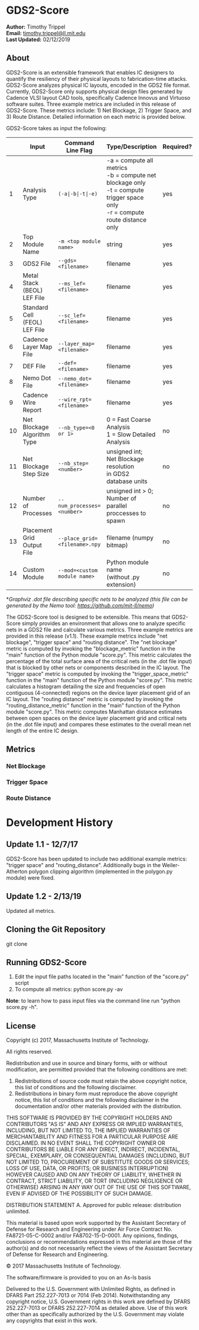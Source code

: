 # GDS2-Score

**Author:**			Timothy Trippel <br>
**Email:**			timothy.trippel@ll.mit.edu <br>
**Last Updated:**	02/12/2019 <br>

## About

GDS2-Score is an extensible framework that enables IC designers to quantify the resiliency of their physical layouts to fabrication-time attacks. GDS2-Score analyzes physical IC layouts, encoded in the GDS2 file format. Currently, GDS2-Score only supports physical design files generated by Cadence VLSI layout CAD tools, specifically Cadence Innovus and Virtuoso software suites. Three example metrics are included in this release of GDS2-Score. These metrics include: 1) Net Blockage, 2) Trigger Space, and 3) Route Distance. Detailed information on each metric is provided below.

GDS2-Score takes as input the following:

|    | Input                         | Command Line Flag             | Type/Description                                                                                                                     | Required? | Default |
|----|-------------------------------|-------------------------------|--------------------------------------------------------------------------------------------------------------------------------------|-----------|---------|
| 1  | Analysis Type                 | `(-a\|-b\|-t\|-e)`               | -a = compute all metrics<br> -b = compute net blockage only<br> -t = compute trigger space only<br> -r = compute route distance only | yes       | none    |
| 2  | Top Module Name               | `-m <top module name>`        | string                                                                                                                               | yes       | none    |
| 3  | GDS2 File                     | `--gds=<filename>`            | filename                                                                                                                             | yes       | none    |
| 4  | Metal Stack (BEOL) LEF File   | `--ms_lef=<filename>`         | filename                                                                                                                             | yes       | none    |
| 5  | Standard Cell (FEOL) LEF File | `--sc_lef=<filename>`         | filename                                                                                                                             | yes       | none    |
| 6  | Cadence Layer Map File        | `--layer_map=<filename>`      | filename                                                                                                                             | yes       | none    |
| 7  | DEF File                      | `--def=<filename>`            | filename                                                                                                                             | yes       | none    |
| 8  | Nemo Dot File                 | `--nemo_dot=<filename>`       | filename                                                                                                                             | yes       | none    |
| 9  | Cadence Wire Report           | `--wire_rpt=<filename>`       | filename                                                                                                                             | yes       | none    |
| 10 | Net Blockage Algorithm Type   | `--nb_type=<0 or 1>`          | 0 = Fast Coarse Analysis<br> 1 = Slow Detailed Analysis                                                                              | no        | 1       |
| 11 | Net Blockage Step Size        | `--nb_step=<number>`          | unsigned int;<br> Net Blockage resolution<br> in GDS2 database units                                                                 | no        | 1       |
| 12 | Number of Processes           | `--num_processes=<number>`    | unsigned int > 0;<br> Number of parallel<br>  proccesses to spawn                                                                    | no        | 1       |
| 13 | Placement Grid Output File    | `--place_grid=<filename>.npy` | filename (numpy bitmap)                                                                                                              | no        | NULL    |
| 14 | Custom Module                 | `--mod=<custom module name>`  | Python module name<br> (without .py extension)                                                                                       | no        | NULL    |

\**Graphviz .dot file describing specific nets to be analyzed (this file can be generated by the Nemo tool: https://github.com/mit-ll/nemo)*

The GDS2-Score tool is designed to be extensible. This means that GDS2-Score simply provides an environment that allows one to analyze specific nets in a GDS2 file and calculate various metrics. Three example metrics are provided in this release (v1.1). These example metrics include "net blockage", "trigger space" and "routing distance". The "net blockage" metric is computed by invoking the "blockage_metric" function in the "main" function of the Python module "score.py". This metric calculates the percentage of the total surface area of the critical nets (in the .dot file input) that is blocked by other nets or components described in the IC layout. The "trigger space" metric is computed by invoking the "trigger_space_metric" function in the "main" function of the Python module "score.py". This metric calculates a histogram detailing the size and frequencies of open contiguous (4-connected) regions on the device layer placement grid of an IC layout. The "routing distance" metric is computed by invoking the "routing_distance_metric" function in the "main" function of the Python module "score.py". This metric computes Manhattan distance estimates between open spaces on the device layer placement grid and critical nets (in the .dot file input) and compares these estimates to the overall mean net length of the entire IC design.

## Metrics

### Net Blockage
### Trigger Space
### Route Distance

# Development History

## Update 1.1 - 12/7/17
GDS2-Score has been updated to include two additional example metrics: "trigger space" and "routing_distance". Additionally bugs in the Weiler-Atherton polygon clipping algorithm (implemented in the polygon.py module) were fixed.

## Update 1.2 - 2/13/19
Updated all metrics.

## Cloning the Git Repository
git clone <GDS2-Score Repository URL>

## Running GDS2-Score

1. Edit the input file paths located in the "main" function of the "score.py" script
2. To compute all metrics: python score.py -av 

**Note**: to learn how to pass input files via the command line run "python score.py -h".

## License
Copyright (c) 2017, Massachusetts Institute of Technology.

All rights reserved.

Redistribution and use in source and binary forms, with or without
modification, are permitted provided that the following conditions are met:

1. Redistributions of source code must retain the above copyright notice, this
   list of conditions and the following disclaimer.
2. Redistributions in binary form must reproduce the above copyright notice,
   this list of conditions and the following disclaimer in the documentation
   and/or other materials provided with the distribution.

THIS SOFTWARE IS PROVIDED BY THE COPYRIGHT HOLDERS AND CONTRIBUTORS "AS IS" AND
ANY EXPRESS OR IMPLIED WARRANTIES, INCLUDING, BUT NOT LIMITED TO, THE IMPLIED
WARRANTIES OF MERCHANTABILITY AND FITNESS FOR A PARTICULAR PURPOSE ARE
DISCLAIMED. IN NO EVENT SHALL THE COPYRIGHT OWNER OR CONTRIBUTORS BE LIABLE FOR
ANY DIRECT, INDIRECT, INCIDENTAL, SPECIAL, EXEMPLARY, OR CONSEQUENTIAL DAMAGES
(INCLUDING, BUT NOT LIMITED TO, PROCUREMENT OF SUBSTITUTE GOODS OR SERVICES;
LOSS OF USE, DATA, OR PROFITS; OR BUSINESS INTERRUPTION) HOWEVER CAUSED AND
ON ANY THEORY OF LIABILITY, WHETHER IN CONTRACT, STRICT LIABILITY, OR TORT
(INCLUDING NEGLIGENCE OR OTHERWISE) ARISING IN ANY WAY OUT OF THE USE OF THIS
SOFTWARE, EVEN IF ADVISED OF THE POSSIBILITY OF SUCH DAMAGE.

DISTRIBUTION STATEMENT A. Approved for public release: distribution unlimited.

This material is based upon work supported by the Assistant Secretary of Defense
for Research and Engineering under Air Force Contract No. FA8721-05-C-0002
and/or FA8702-15-D-0001. Any opinions, findings, conclusions or recommendations
expressed in this material are those of the author(s) and do not necessarily
reflect the views of the Assistant Secretary of Defense for Research and
Engineering.

© 2017 Massachusetts Institute of Technology.

The software/firmware is provided to you on an As-Is basis

Delivered to the U.S. Government with Unlimited Rights, as defined in DFARS Part
252.227-7013 or 7014 (Feb 2014). Notwithstanding any copyright notice, U.S.
Government rights in this work are defined by DFARS 252.227-7013 or DFARS
252.227-7014 as detailed above. Use of this work other than as specifically
authorized by the U.S. Government may violate any copyrights that exist in this
work.
